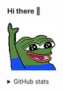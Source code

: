 ### Hi there 👋

![peepoHey](peepoHey.gif)

<details>
<summary>GitHub stats</summary>
  <img src="https://github-readme-stats.vercel.app/api/top-langs/?username=talesard" />
  <p/>
</details>
